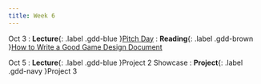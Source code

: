 ```yaml
---
title: Week 6
---
```


Oct 3
: **Lecture**{: .label .gdd-blue }[Pitch Day]
: **Reading**{: .label .gdd-brown }[How to Write a Good Game Design Document]

Oct 5
: **Lecture**{: .label .gdd-blue }Project 2 Showcase
: **Project**{: .label .gdd-navy }Project 3

[Pitch Day]: https://docs.google.com/presentation/d/1qEyKWHV03BYe41p5LGxDMX_NJ8-6cj-dxjSw46TtS6c/edit?usp=sharing
[Project 2 Showcase]: https://www.google.com/

[How to Write a Good Game Design Document]: https://gamedevelopment.tutsplus.com/articles/how-and-why-to-write-a-great-game-design-document--cms-23545 